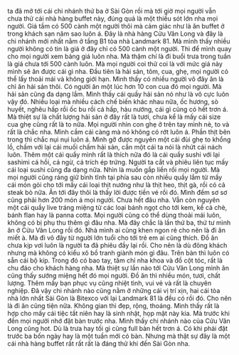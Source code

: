 ta đã mở tới cái chi nhánh thứ ba ở Sài Gòn rồi mà tới giờ mọi người vẫn chưa thử cái nhà hàng buffet này, đúng quả là một thiếu sót lớn nha mọi người. Giá tầm có 500 cành một người thôi mà cảm giác như là ăn buffet ở trong khách sạn năm sao luôn á. Đây là nhà hàng Cửu Vân Long và đây là chi nhánh mới nhất nằm ở tầng B1 tòa nhà Landmark 81. Mà mình thấy nhiều người không có tin là giá ở đây chỉ có 500 cành một người. Thì để mình quay cho mọi người xem bảng giá luôn nha. Mà thậm chí là đi buổi trưa trong tuần là giá chưa tới 500 cành luôn. Mà mọi người coi thử coi là với mức giá này mình sẽ ăn được cái gì nha. Đầu tiên là hải sản, tôm, cua, ghẹ, mọi người có thể lấy thoải mái và không giới hạn. Mình thấy có nhiều người vô đây ăn là chỉ ăn hải sản thôi. Có người ăn một lúc hơn 10 con cua đó mọi người. Mà hải sản cũng đa dạng lắm. Mình thấy cái quầy hải sản nó như là vô cực luôn vậy đó. Nhiều loại mà nhiều cách chế biến khác nhau nữa, ốc hương, sò huyết, nghêu hấp rồi ốc bu rồi cá hấp, hàu nướng, cái gì cũng có hết trơn á. Mà thiệt sự là chất lượng hải sản ở đây rất là tươi, chưa kể là mấy cái size cua ghẹ cũng rất là to nữa. Mọi người nhìn con ghẹ ở trên tay mình nè, to và rất là chắc nha. Mình cầm cái càng mà nó không có rớt luôn á. Phần thịt bên trong thì chắc nụi nụi luôn á. Mình gỡ được nguyên một cái đùi ghẹ to khổng lồ, chấm với lại cái muối chấm hải sản, cắn một cái ta nói là nhứt cái nách luôn. Thêm một cái quầy mình rất là thích nữa đó là cái quầy sushi với lại sashimi cá hồi, cá ngừ, cá trích ép trứng. Người ta cắt và phiêu liên tục mấy cái loại sushi cũng đa dạng nữa. Nhìn là muốn gắp liền rồi mọi người. Mà mọi người cũng ráng giữ bình tĩnh tại phía sau còn nhiều quầy lắm từ mấy cái món gỏi cho tới mấy cái loại thịt nướng như là thịt heo, thịt gà, rồi có cả steak bò nữa. Ăn tới đây thôi là thấy lời được tiền vé rồi đó. Mình đếm sơ sơ cũng phải hơn 200 món á mọi người. Chưa hết đâu nha. Vẫn còn nguyên một cái quầy live tráng miệng từ các loại bánh ngọt cho tới kem, kể cả chè, bánh flan hay là panna cotta. Mọi người cũng có thể dùng thoải mái luôn, không có bị phụ thu thêm gì đâu nha. Mà đây chắc là lần thứ ba, thứ tư mình ăn ở Cửu Vân Long rồi đó. Nhà mình ai cũng khen ngon rẻ cho nên là đi ăn miết à. Mà đi vô đây từ người lớn tuổi cho tới trẻ em ai cũng thích. Đồ ăn chưa kịp vơi luôn là người ta đã phiêu đầy lại rồi. Cho nên là dù đông khách nhưng mà không có kiểu xô bồ tranh giành món gì đâu. Trên bàn thì luôn có sẵn cái bộ kíp. Trong đó có bao tay, tăm chỉ nha khoa và đồ cột tóc, rất là chu đáo cho khách hàng nha. Mà thiệt sự lần nào tới Cửu Vân Long mình ăn cũng thấy sướng miệng hết đó mọi người. Đồ ăn thì nhiều món, tươi, chất lượng. Thêm mấy bạn phục vụ cũng nhiệt tình, vui vẻ và rất là chuyên nghiệp. Đã vậy chi nhánh nào cũng nằm ở những cái vị trí xịn, hai cái tòa nhà lớn nhất Sài Gòn là Bitexco với lại Landmark 81 là đều có rồi đó. Cho nên là đi ăn cũng tiện nữa. Không gian thì đẹp, rộng, thoáng. Mình thấy rất là hợp cho mấy cái tiệc tất niên hay là sinh nhật, họp mặt này kia. Mà trước khi đến mọi người nhớ đặt bàn trước nha. Mình thấy chi nhánh nào của Cửu Vân Long cũng hot. Dù là trưa hay tối gì cũng full bàn hết trơn á. Có khi phải đặt trước ba bốn ngày hay là một tuần mới có bàn. Nhưng mà thật sự đây là một cái nhà hàng buffet rất rất rất là đáng thử khi đến Sài Gòn nha.